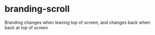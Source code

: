 # branding-scroll
Branding changes when leaving top of screen, and changes back when back at top of screen
